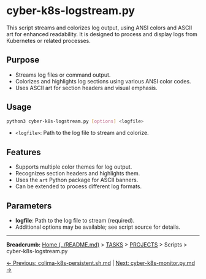 # cyber-k8s-logstream.py

This script streams and colorizes log output, using ANSI colors and ASCII art for enhanced readability. It is designed to process and display logs from Kubernetes or related processes.

## Purpose

- Streams log files or command output.
- Colorizes and highlights log sections using various ANSI color codes.
- Uses ASCII art for section headers and visual emphasis.

## Usage

```sh
python3 cyber-k8s-logstream.py [options] <logfile>
```

- `<logfile>`: Path to the log file to stream and colorize.

## Features

- Supports multiple color themes for log output.
- Recognizes section headers and highlights them.
- Uses the `art` Python package for ASCII banners.
- Can be extended to process different log formats.

## Parameters

- **logfile**: Path to the log file to stream (required).
- Additional options may be available; see script source for details.
---

**Breadcrumb:** [Home (../README.md)](../README.md) > [TASKS](../TASKS.md) > [PROJECTS](../PROJECTS.md) > Scripts > cyber-k8s-logstream.py

[← Previous: colima-k8s-persistent.sh.md](colima-k8s-persistent.sh.md) | [Next: cyber-k8s-monitor.py.md →](cyber-k8s-monitor.py.md)